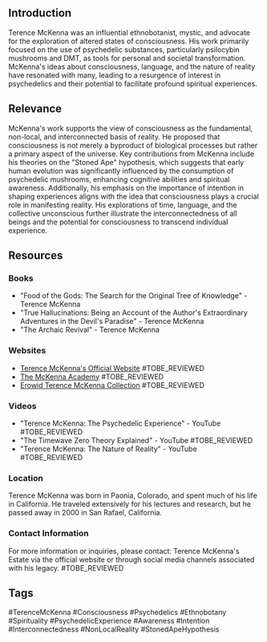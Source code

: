 ## Introduction
Terence McKenna was an influential ethnobotanist, mystic, and advocate for the exploration of altered states of consciousness. His work primarily focused on the use of psychedelic substances, particularly psilocybin mushrooms and DMT, as tools for personal and societal transformation. McKenna's ideas about consciousness, language, and the nature of reality have resonated with many, leading to a resurgence of interest in psychedelics and their potential to facilitate profound spiritual experiences.

## Relevance
McKenna's work supports the view of consciousness as the fundamental, non-local, and interconnected basis of reality. He proposed that consciousness is not merely a byproduct of biological processes but rather a primary aspect of the universe. Key contributions from McKenna include his theories on the "Stoned Ape" hypothesis, which suggests that early human evolution was significantly influenced by the consumption of psychedelic mushrooms, enhancing cognitive abilities and spiritual awareness. Additionally, his emphasis on the importance of intention in shaping experiences aligns with the idea that consciousness plays a crucial role in manifesting reality. His explorations of time, language, and the collective unconscious further illustrate the interconnectedness of all beings and the potential for consciousness to transcend individual experience.

## Resources

### Books
- "Food of the Gods: The Search for the Original Tree of Knowledge" - Terence McKenna
- "True Hallucinations: Being an Account of the Author's Extraordinary Adventures in the Devil's Paradise" - Terence McKenna
- "The Archaic Revival" - Terence McKenna

### Websites
- [Terence McKenna's Official Website](https://www.terencemckenna.com) #TOBE_REVIEWED
- [The McKenna Academy](https://www.mckenna.academy) #TOBE_REVIEWED
- [Erowid Terence McKenna Collection](https://erowid.org/culture/characters/mckenna_terence/) #TOBE_REVIEWED

### Videos
- "Terence McKenna: The Psychedelic Experience" - YouTube #TOBE_REVIEWED
- "The Timewave Zero Theory Explained" - YouTube #TOBE_REVIEWED
- "Terence McKenna: The Nature of Reality" - YouTube #TOBE_REVIEWED

### Location
Terence McKenna was born in Paonia, Colorado, and spent much of his life in California. He traveled extensively for his lectures and research, but he passed away in 2000 in San Rafael, California.

### Contact Information
For more information or inquiries, please contact:
Terence McKenna's Estate via the official website or through social media channels associated with his legacy. #TOBE_REVIEWED

## Tags
#TerenceMcKenna #Consciousness #Psychedelics #Ethnobotany #Spirituality #PsychedelicExperience #Awareness #Intention #Interconnectedness #NonLocalReality #StonedApeHypothesis
